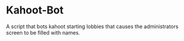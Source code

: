 # Kahoot-Bot
A script that bots kahoot starting lobbies that causes the administrators screen to be filled with names.
